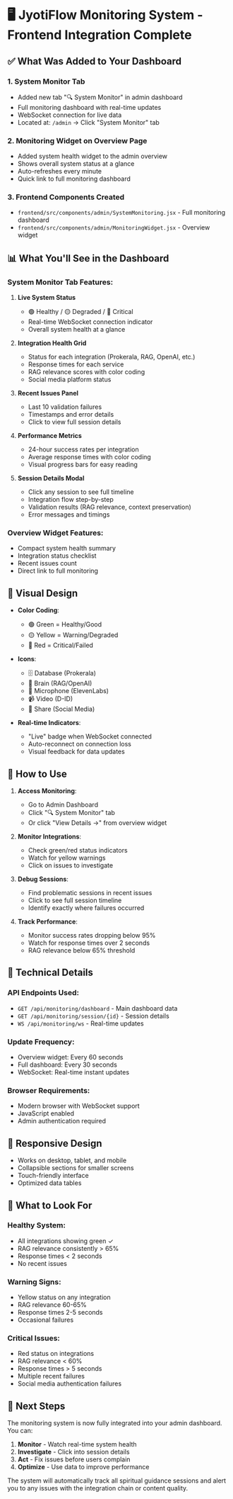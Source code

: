 # 🖥️ JyotiFlow Monitoring System - Frontend Integration Complete

## ✅ What Was Added to Your Dashboard

### 1. **System Monitor Tab** 
- Added new tab "🔍 System Monitor" in admin dashboard
- Full monitoring dashboard with real-time updates
- WebSocket connection for live data
- Located at: `/admin` → Click "System Monitor" tab

### 2. **Monitoring Widget on Overview Page**
- Added system health widget to the admin overview
- Shows overall system status at a glance
- Auto-refreshes every minute
- Quick link to full monitoring dashboard

### 3. **Frontend Components Created**
- `frontend/src/components/admin/SystemMonitoring.jsx` - Full monitoring dashboard
- `frontend/src/components/admin/MonitoringWidget.jsx` - Overview widget

## 📊 What You'll See in the Dashboard

### System Monitor Tab Features:

1. **Live System Status**
   - 🟢 Healthy / 🟡 Degraded / 🔴 Critical
   - Real-time WebSocket connection indicator
   - Overall system health at a glance

2. **Integration Health Grid**
   - Status for each integration (Prokerala, RAG, OpenAI, etc.)
   - Response times for each service
   - RAG relevance scores with color coding
   - Social media platform status

3. **Recent Issues Panel**
   - Last 10 validation failures
   - Timestamps and error details
   - Click to view full session details

4. **Performance Metrics**
   - 24-hour success rates per integration
   - Average response times with color coding
   - Visual progress bars for easy reading

5. **Session Details Modal**
   - Click any session to see full timeline
   - Integration flow step-by-step
   - Validation results (RAG relevance, context preservation)
   - Error messages and timings

### Overview Widget Features:

- Compact system health summary
- Integration status checklist
- Recent issues count
- Direct link to full monitoring

## 🎨 Visual Design

- **Color Coding**:
  - 🟢 Green = Healthy/Good
  - 🟡 Yellow = Warning/Degraded
  - 🔴 Red = Critical/Failed
  
- **Icons**:
  - 🗄️ Database (Prokerala)
  - 🧠 Brain (RAG/OpenAI)
  - 🎤 Microphone (ElevenLabs)
  - 📹 Video (D-ID)
  - 📱 Share (Social Media)

- **Real-time Indicators**:
  - "Live" badge when WebSocket connected
  - Auto-reconnect on connection loss
  - Visual feedback for data updates

## 🚀 How to Use

1. **Access Monitoring**:
   - Go to Admin Dashboard
   - Click "🔍 System Monitor" tab
   - Or click "View Details →" from overview widget

2. **Monitor Integrations**:
   - Check green/red status indicators
   - Watch for yellow warnings
   - Click on issues to investigate

3. **Debug Sessions**:
   - Find problematic sessions in recent issues
   - Click to see full session timeline
   - Identify exactly where failures occurred

4. **Track Performance**:
   - Monitor success rates dropping below 95%
   - Watch for response times over 2 seconds
   - RAG relevance below 65% threshold

## 🔧 Technical Details

### API Endpoints Used:
- `GET /api/monitoring/dashboard` - Main dashboard data
- `GET /api/monitoring/session/{id}` - Session details
- `WS /api/monitoring/ws` - Real-time updates

### Update Frequency:
- Overview widget: Every 60 seconds
- Full dashboard: Every 30 seconds
- WebSocket: Real-time instant updates

### Browser Requirements:
- Modern browser with WebSocket support
- JavaScript enabled
- Admin authentication required

## 📱 Responsive Design

- Works on desktop, tablet, and mobile
- Collapsible sections for smaller screens
- Touch-friendly interface
- Optimized data tables

## 🎯 What to Look For

### Healthy System:
- All integrations showing green ✓
- RAG relevance consistently > 65%
- Response times < 2 seconds
- No recent issues

### Warning Signs:
- Yellow status on any integration
- RAG relevance 60-65%
- Response times 2-5 seconds
- Occasional failures

### Critical Issues:
- Red status on integrations
- RAG relevance < 60%
- Response times > 5 seconds
- Multiple recent failures
- Social media authentication failures

## 🔄 Next Steps

The monitoring system is now fully integrated into your admin dashboard. You can:

1. **Monitor** - Watch real-time system health
2. **Investigate** - Click into session details
3. **Act** - Fix issues before users complain
4. **Optimize** - Use data to improve performance

The system will automatically track all spiritual guidance sessions and alert you to any issues with the integration chain or content quality.